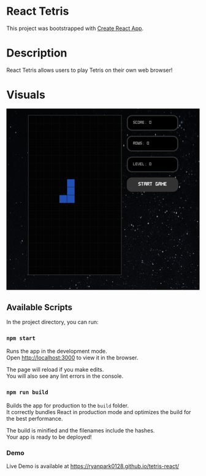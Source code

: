 # React Tetris

This project was bootstrapped with [Create React App](https://github.com/facebook/create-react-app).

# Description

React Tetris allows users to play Tetris on their own web browser!

# Visuals

![alt text](https://github.com/RyanPark0128/tetris-react/blob/master/public/tetris_screenshot.png)

## Available Scripts

In the project directory, you can run:

### `npm start`

Runs the app in the development mode.\
Open [http://localhost:3000](http://localhost:3000) to view it in the browser.

The page will reload if you make edits.\
You will also see any lint errors in the console.


### `npm run build`

Builds the app for production to the `build` folder.\
It correctly bundles React in production mode and optimizes the build for the best performance.

The build is minified and the filenames include the hashes.\
Your app is ready to be deployed!



### Demo

Live Demo is available at https://ryanpark0128.github.io/tetris-react/
